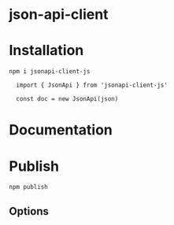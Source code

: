 # json-api-client

# Installation

`npm i jsonapi-client-js`

```
  import { JsonApi } from 'jsonapi-client-js'

  const doc = new JsonApi(json)
```

# Documentation

# Publish

`npm publish`

## Options
